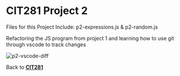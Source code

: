# CIT281 Project 2

Files for this Project Include: p2-expressions.js & p2-random.js

Refactoring the JS program from project 1 and learning how to use git through vscode to track changes



![p2-vscode-diff](https://github.com/opyle/cit281-p2/assets/166080658/a856ea33-48de-4d91-806c-057607dcb70e)

Back to [**CIT281**](https://opyle.github.io/CIT281/)
